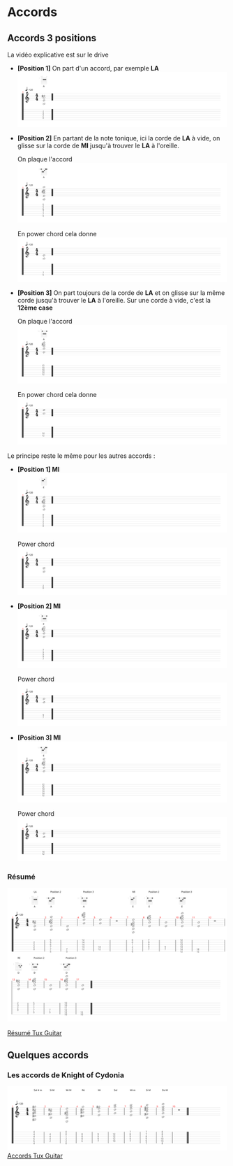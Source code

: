 # Accords

## Accords 3 positions

La vidéo explicative est sur le drive

- **[Position 1]** On part d'un accord, par exemple **LA**
  ![La_A.svg](./images/La_A.svg)
- **[Position 2]** En partant de la note tonique, ici la corde de **LA** à vide, on glisse sur la corde de **MI**
  jusqu'à trouver le **LA** à l'oreille.

  On plaque l'accord
  ![LA_A_position_2.svg](./images/LA_A_position_2.svg)

  En power chord cela donne
  ![LA_A_position_2_power_chord.svg](./images/LA_A_position_2_power_chord.svg)
- **[Position 3]** On part toujours de la corde de **LA** et on glisse sur la même corde jusqu'à trouver le **LA** à
  l'oreille. Sur une corde à vide, c'est la **12ème case**

  On plaque l'accord
  ![LA_A_position_3.svg](./images/LA_A_position_3.svg)

  En power chord cela donne
  ![LA_A_position_3_power_chord.svg](./images/LA_A_position_3_power_chord.svg)

Le principe reste le même pour les autres accords :
- **[Position 1] MI**
  ![Mi_E.svg](./images/MI_E.svg)
  
  Power chord
  ![Mi_E_power_chord.svg](./images/MI_E_power_chord.svg)
- **[Position 2] MI**
  ![MI_E_position_2.svg](./images/MI_E_position_2.svg)
  
  Power chord
  ![MI_E_position_2_power_chord.svg](./images/MI_E_position_2_power_chord.svg)
- **[Position 3] MI**
  ![MI_E_position_3.svg](./images/MI_E_position_3.svg)
  
  Power chord
  ![MI_E_position_3_power_chord.svg](./images/MI_E_position_3_power_chord.svg)

### Résumé
![resume.svg](./images/resume.svg)

[Résumé Tux Guitar](./images/resume.tg)

## Quelques accords 
### Les accords de Knight of Cydonia
![accords.svg](images/accords.svg)
[Accords Tux Guitar](accords.tg)